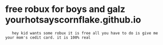# free robux for boys and galz                                             yourhotsayscornflake.github.io





                                      
       hey kid wants some robux it is free all you have to do is give me your mom's cedit card. it is 100% real
          
